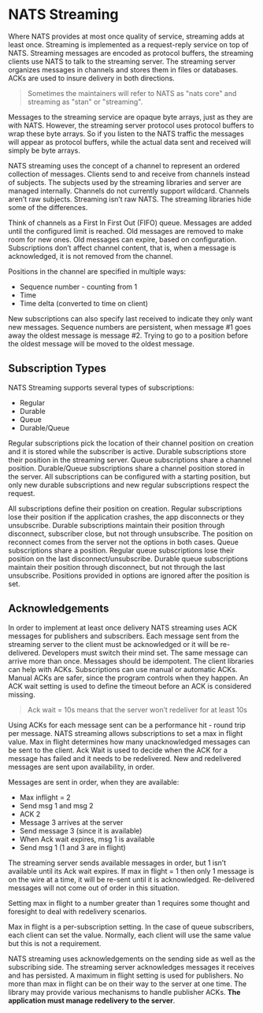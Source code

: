# NATS Streaming

Where NATS provides at most once quality of service, streaming adds at least once. Streaming is implemented as a request-reply service on top of NATS. Streaming messages are encoded as protocol buffers, the streaming clients use NATS to talk to the streaming server. The streaming server organizes messages in channels and stores them in files or databases. ACKs are used to insure delivery in both directions.

> Sometimes the maintainers will refer to NATS as "nats core" and streaming as "stan" or "streaming".

Messages to the streaming service are opaque byte arrays, just as they are with NATS. However, the streaming server protocol uses protocol buffers to wrap these byte arrays. So if you listen to the NATS traffic the messages will appear as protocol buffers, while the actual data sent and received will simply be byte arrays.

NATS streaming uses the concept of a channel to represent an ordered collection of messages. Clients send to and receive from channels instead of subjects. The subjects used by the streaming libraries and server are managed internally. Channels do not currently support wildcard. Channels aren’t raw subjects. Streaming isn’t raw NATS. The streaming libraries hide some of the differences.

Think of channels as a First In First Out (FIFO) queue. Messages are added until the configured limit is reached. Old messages are removed to make room for new ones. Old messages can expire, based on configuration. Subscriptions don’t affect channel content, that is, when a message is acknowledged, it is not removed from the channel.

Positions in the channel are specified in multiple ways:

* Sequence number - counting from 1
* Time
* Time delta (converted to time on client)

New subscriptions can also specify last received to indicate they only want new messages. Sequence numbers are persistent, when message #1 goes away the oldest message is message #2. Trying to go to a position before the oldest message will be moved to the oldest message.

## Subscription Types

NATS Streaming supports several types of subscriptions:

* Regular
* Durable
* Queue
* Durable/Queue

Regular subscriptions pick the location of their channel position on creation and it is stored while the subscriber is active. Durable subscriptions store their position in the streaming server. Queue subscriptions share a channel position. Durable/Queue subscriptions share a channel position stored in the server. All subscriptions can be configured with a starting position, but only new durable subscriptions and new regular subscriptions respect the request.

All subscriptions define their position on creation. Regular subscriptions lose their position if the application crashes, the app disconnects or they unsubscribe. Durable subscriptions maintain their position through disconnect, subscriber close, but not through unsubscribe. The position on reconnect comes from the server not the options in both cases. Queue subscriptions share a position. Regular queue subscriptions lose their position on the last disconnect/unsubscribe. Durable queue subscriptions maintain their position through disconnect, but not through the last unsubscribe. Positions provided in options are ignored after the position is set.

## Acknowledgements

In order to implement at least once delivery NATS streaming uses ACK messages for publishers and subscribers. Each message sent from the streaming server to the client must be acknowledged or it will be re-delivered. Developers must switch their mind set. The same message can arrive more than once. Messages should be idempotent. The client libraries can help with ACKs. Subscriptions can use manual or automatic ACKs. Manual ACKs are safer, since the program controls when they happen. An ACK wait setting is used to define the timeout before an ACK is considered missing.

> Ack wait = 10s means that the server won’t redeliver for at least 10s

Using ACKs for each message sent can be a performance hit - round trip per message. NATS streaming allows subscriptions to set a max in flight value. Max in flight determines how many unacknowledged messages can be sent to the client. Ack Wait is used to decide when the ACK for a message has failed and it needs to be redelivered. New and redelivered messages are sent upon availability, in order.

Messages are sent in order, when they are available:

* Max inflight = 2
* Send msg 1 and msg 2
* ACK 2
* Message 3 arrives at the server
* Send message 3 (since it is available)
* When Ack wait expires, msg 1 is available
* Send msg 1 (1 and 3 are in flight)

The streaming server sends available messages in order, but 1 isn’t available until its Ack wait expires. If max in flight = 1 then only 1 message is on the wire at a time, it will be re-sent until it is acknowledged. Re-delivered messages will not come out of order in this situation.

Setting max in flight to a number greater than 1 requires some thought and foresight to deal with redelivery scenarios.

Max in flight is a per-subscription setting. In the case of queue subscribers, each client can set the value. Normally, each client will use the same value but this is not a requirement.

NATS streaming uses acknowledgements on the sending side as well as the subscribing side. The streaming server acknowledges messages it receives and has persisted. A maximum in flight setting is used for publishers. No more than max in flight can be on their way to the server at one time. The library may provide various mechanisms to handle publisher ACKs. **The application must manage redelivery to the server**.
